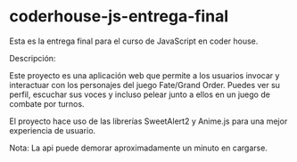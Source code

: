 # coderhouse-js-entrega-final

Esta es la entrega final para el curso de JavaScript en coder house.

Descripción:

Este proyecto es una aplicación web que permite a los usuarios invocar y interactuar con los personajes del juego Fate/Grand Order.
Puedes ver su perfil, escuchar sus voces y incluso pelear junto a ellos en un juego de combate por turnos.

El proyecto hace uso de las librerías SweetAlert2 y Anime.js para una mejor experiencia de usuario.

Nota: La api puede demorar aproximadamente un minuto en cargarse.
